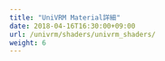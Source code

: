 ```yaml
---
title: "UniVRM Material詳細"
date: 2018-04-16T16:30:00+09:00
url: /univrm/shaders/univrm_shaders/
weight: 6
---
```


